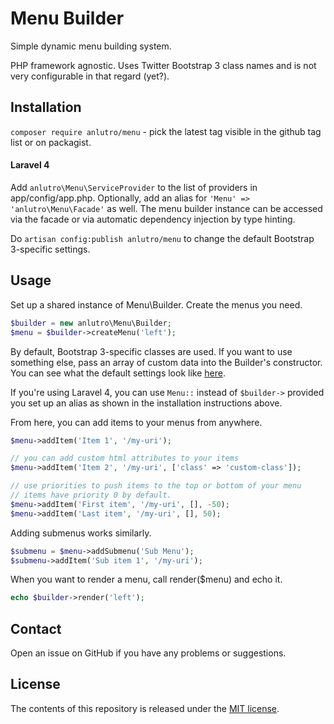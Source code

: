 # Menu Builder

Simple dynamic menu building system.

PHP framework agnostic. Uses Twitter Bootstrap 3 class names and is not very configurable in that regard (yet?).

## Installation

`composer require anlutro/menu` - pick the latest tag visible in the github tag list or on packagist.

#### Laravel 4

Add `anlutro\Menu\ServiceProvider` to the list of providers in app/config/app.php. Optionally, add an alias for `'Menu' => 'anlutro\Menu\Facade'` as well. The menu builder instance can be accessed via the facade or via automatic dependency injection by type hinting.

Do `artisan config:publish anlutro/menu` to change the default Bootstrap 3-specific settings.

## Usage

Set up a shared instance of Menu\Builder. Create the menus you need.

```php
$builder = new anlutro\Menu\Builder;
$menu = $builder->createMenu('left');
```

By default, Bootstrap 3-specific classes are used. If you want to use something else, pass an array of custom data into the Builder's constructor. You can see what the default settings look like [here](https://github.com/anlutro/php-menu/blob/master/src/config/config.php).

If you're using Laravel 4, you can use `Menu::` instead of `$builder->` provided you set up an alias as shown in the installation instructions above.

From here, you can add items to your menus from anywhere.

```php
$menu->addItem('Item 1', '/my-uri');

// you can add custom html attributes to your items
$menu->addItem('Item 2', '/my-uri', ['class' => 'custom-class']);

// use priorities to push items to the top or bottom of your menu
// items have priority 0 by default.
$menu->addItem('First item', '/my-uri', [], -50);
$menu->addItem('Last item', '/my-uri', [], 50);
```

Adding submenus works similarly.

```php
$submenu = $menu->addSubmenu('Sub Menu');
$submenu->addItem('Sub item 1', '/my-uri');
```

When you want to render a menu, call render($menu) and echo it.

```php
echo $builder->render('left');
```

## Contact

Open an issue on GitHub if you have any problems or suggestions.

## License

The contents of this repository is released under the [MIT license](http://opensource.org/licenses/MIT).
